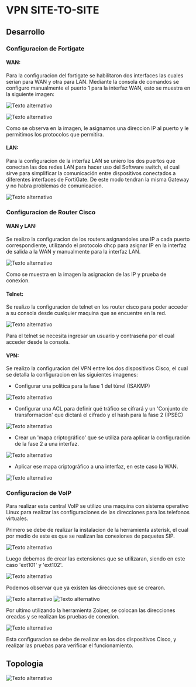 # VPN SITE-TO-SITE
## Desarrollo
### Configuracion de Fortigate
#### WAN:
Para la configuracion del fortigate se habilitaron dos interfaces las cuales serian para WAN y otra para LAN. Mediante la consola de comandos se configuro manualmente el puerto 1 para la interfaz WAN, esto se muestra en la siguiente imagen:

 ![Texto alternativo](https://files.catbox.moe/g4ghci.png)

 ![Texto alternativo](https://files.catbox.moe/g20xkp.png)

 Como se observa en la imagen, le asignamos una direccion IP al puerto y le permitimos los protocolos que permitira.

#### LAN:
Para la configuracion de la interfaz LAN se uniero los dos puertos que conectan las dos redes LAN para hacer uso del Software switch, el cual sirve para simplificar la comunicación entre dispositivos conectados a diferentes interfaces de FortiGate. De este modo tendran la misma Gateway y no habra problemas de comunicacion.

 ![Texto alternativo](https://files.catbox.moe/2ymm1y.png)

### Configuracion de Router Cisco
#### WAN y LAN:
Se realizo la configuracion de los routers asignandoles una IP a cada puerto correspondiente, utilizando el protocolo dhcp para asignar IP en la interfaz de salida a la WAN y manualmente para la interfaz LAN.

 ![Texto alternativo](https://files.catbox.moe/f1ualv.png)

 Como se muestra en la imagen la asignacion de las IP y prueba de conexion.

#### Telnet:
 Se realizo la configuracion de telnet en los router cisco para poder acceder a su consola desde cualquier maquina que se encuentre en la red.

 ![Texto alternativo](https://files.catbox.moe/5xn0lu.png)
 
 Para el telnet se necesita ingresar un usuario y contraseña por el cual acceder desde la consola.
 
 #### VPN:
 Se realizo la configuracion del VPN entre los dos dispositivos Cisco, el cual se detalla la configuracion en las siguientes imagenes:
 
- Configurar una política para la fase 1 del túnel (ISAKMP)

![Texto alternativo](https://files.catbox.moe/8rpqw6.png)

- Configurar una ACL para definir qué tráfico se cifrará y un 'Conjunto de transformación' que dictará el cifrado y el hash para la fase 2 (IPSEC)

![Texto alternativo](https://files.catbox.moe/sbzx4t.png)

- Crear un 'mapa criptográfico' que se utiliza para aplicar la configuración de la fase 2 a una interfaz.

![Texto alternativo](https://files.catbox.moe/5euf6g.png)

- Aplicar ese mapa criptográfico a una interfaz, en este caso la WAN.

![Texto alternativo](https://files.catbox.moe/ykdy7a.png)

### Configuracion de VoIP
Para realizar esta central VoIP se utilizo una maquina con sistema operativo Linux para realizar las configuraciones de las direcciones para los telefonos virtuales.

Primero se debe de realizar la instalacion de la herramienta asterisk, el cual por medio de este es que se realizan las conexiones de paquetes SIP.

![Texto alternativo](https://files.catbox.moe/5pkkuv.png)

Luego debemos de crear las extensiones que se utilizaran, siendo en este caso 'ext101' y 'ext102'.

![Texto alternativo](https://files.catbox.moe/byv9l2.png)

Podemos observar que ya existen las direcciones que se crearon.

![Texto alternativo](https://files.catbox.moe/ba7bve.png)
![Texto alternativo](https://files.catbox.moe/rgcyfe.png)

Por ultimo utilizando la herramienta Zoiper, se colocan las direcciones creadas y se realizan las pruebas de conexion.

![Texto alternativo](https://files.catbox.moe/lc6oyz.png)

Esta configuracion se debe de realizar en los dos dispositivos Cisco, y realizar las pruebas para verificar el funcionamiento.
## Topologia
![Texto alternativo](https://files.catbox.moe/8jtdfy.png)
